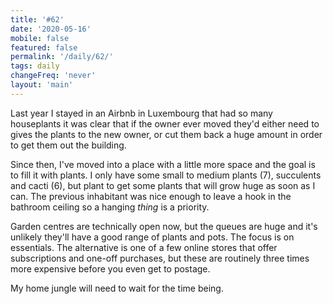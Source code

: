 ```yaml
---
title: '#62'
date: '2020-05-16'
mobile: false
featured: false
permalink: '/daily/62/'
tags: daily
changeFreq: 'never'
layout: 'main'
---
```


Last year I stayed in an Airbnb in Luxembourg that had so many houseplants it was clear that if the owner ever moved they'd either need to gives the plants to the new owner, or cut them back a huge amount in order to get them out the building.

Since then, I've moved into a place with a little more space and the goal is to fill it with plants. I only have some small to medium plants (7), succulents and cacti (6), but plant to get some plants that will grow huge as soon as I can. The previous inhabitant was nice enough to leave a hook in the bathroom ceiling so a hanging _thing_ is a priority.

Garden centres are technically open now, but the queues are huge and it's unlikely they'll have a good range of plants and pots. The focus is on essentials. The alternative is one of a few online stores that offer subscriptions and one-off purchases, but these are routinely three times more expensive before you even get to postage.

My home jungle will need to wait for the time being.
